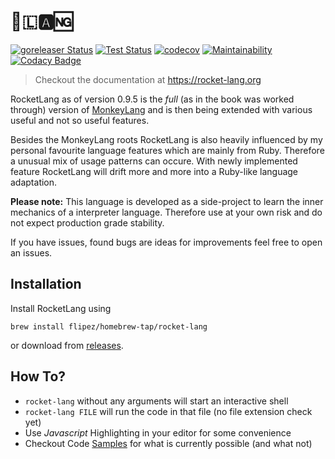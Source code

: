 # 🚀🇱🅰🆖

[![goreleaser Status](https://github.com/Flipez/rocket-lang/actions/workflows/release.yml/badge.svg)](https://github.com/Flipez/rocket-lang/actions/workflows/release.yml)
[![Test Status](https://github.com/Flipez/rocket-lang/actions/workflows/test.yml/badge.svg)](https://github.com/Flipez/rocket-lang/actions/workflows/test.yml)
[![codecov](https://codecov.io/gh/Flipez/rocket-lang/branch/master/graph/badge.svg)](https://codecov.io/gh/Flipez/rocket-lang)
[![Maintainability](https://api.codeclimate.com/v1/badges/800d0f48a5b283fc4627/maintainability)](https://codeclimate.com/github/Flipez/rocket-lang/maintainability)
[![Codacy Badge](https://app.codacy.com/project/badge/Grade/1615fca430c4489aaf292c0e9bb2e797)](https://www.codacy.com/gh/Flipez/rocket-lang/dashboard?utm_source=github.com&amp;utm_medium=referral&amp;utm_content=Flipez/rocket-lang&amp;utm_campaign=Badge_Grade)

> Checkout the documentation at https://rocket-lang.org

RocketLang as of version 0.9.5 is the _full_ (as in the book was worked through) version of [MonkeyLang](https://monkeylang.org/) and is then being extended with various useful and not so useful features.

Besides the MonkeyLang roots RocketLang is also heavily influenced by my personal favourite language features which are mainly from Ruby. Therefore a unusual mix of usage patterns can occure. With newly implemented feature RocketLang will drift more and more into a Ruby-like language adaptation.

**Please note:** This language is developed as a side-project to learn the inner mechanics of a interpreter language. Therefore use at your own risk and do not expect production grade stability.

If you have issues, found bugs are ideas for improvements feel free to open an issues.

## Installation

Install RocketLang using

```
brew install flipez/homebrew-tap/rocket-lang
```
or download from [releases](https://github.com/Flipez/rocket-lang/releases).

## How To?

* `rocket-lang` without any arguments will start an interactive shell
* `rocket-lang FILE` will run the code in that file (no file extension check yet)
* Use _Javascript_ Highlighting in your editor for some convenience
* Checkout Code [Samples](examples/) for what is currently possible (and what not)